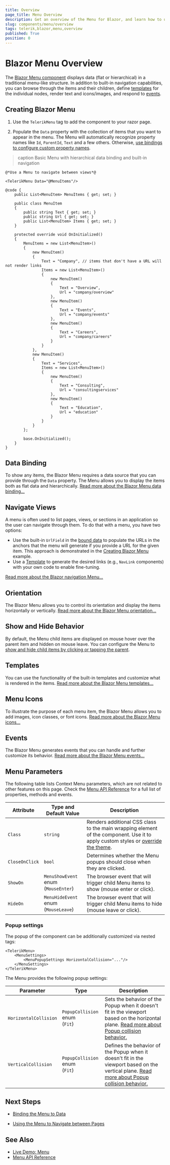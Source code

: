```yaml
---
title: Overview
page_title: Menu Overview
description: Get an overview of the Menu for Blazor, and learn how to use it through practical examples.
slug: components/menu/overview
tags: telerik,blazor,menu,overview
published: True
position: 0
---
```


# Blazor Menu Overview

The <a href="https://www.telerik.com/blazor-ui/menu" target="_blank">Blazor Menu component</a> displays data (flat or hierarchical) in a traditional menu-like structure. In addition to built-in navigation capabilities, you can browse through the items and their children, define [templates](slug:components/menu/templates) for the individual nodes, render text and icons/images, and respond to [events](slug:components/menu/events).

## Creating Blazor Menu

1. Use the `TelerikMenu` tag to add the component to your razor page.

1. Populate the `Data` property with the collection of items that you want to appear in the menu. The Menu will automatically recognize property names like `Id`, `ParentId`, `Text` and a few others. Otherwise, [use bindings to configure custom property names](slug:components/menu/data-binding/overview#data-bindings).

>caption Basic Menu with hierarchical data binding and built-in navigation

````RAZOR
@*Use a Menu to navigate between views*@

<TelerikMenu Data="@MenuItems"/>

@code {
    public List<MenuItem> MenuItems { get; set; }

    public class MenuItem
    {
        public string Text { get; set; }
        public string Url { get; set; }
        public List<MenuItem> Items { get; set; }
    }

    protected override void OnInitialized()
    {
        MenuItems = new List<MenuItem>()
        {
            new MenuItem()
            {
                Text = "Company", // items that don't have a URL will not render links
                Items = new List<MenuItem>()
                {
                    new MenuItem()
                    {
                        Text = "Overview",
                        Url = "company/overview"
                    },
                    new MenuItem()
                    {
                        Text = "Events",
                        Url = "company/events"
                    },
                    new MenuItem()
                    {
                        Text = "Careers",
                        Url = "company/careers"
                    }
                }
            },
            new MenuItem()
            {
                Text = "Services",
                Items = new List<MenuItem>()
                {
                    new MenuItem()
                    {
                        Text = "Consulting",
                        Url = "consultingservices"
                    },
                    new MenuItem()
                    {
                        Text = "Education",
                        Url = "education"
                    }
                }
            }
        };

        base.OnInitialized();
    }
}
````

## Data Binding

To show any items, the Blazor Menu requires a data source that you can provide through the `Data` property. The Menu allows you to display the items both as flat data and hierarchically. [Read more about the Blazor Menu data binding...](slug:components/menu/data-binding/overview)

## Navigate Views

A menu is often used to list pages, views, or sections in an application so the user can navigate through them. To do that with a menu, you have two options:

* Use the built-in `UrlField` in the [bound data](slug:components/menu/data-binding/overview#data-bindings) to populate the URLs in the anchors that the menu will generate if you provide a URL for the given item. This approach is demonstrated in the [Creating Blazor Menu](#creating-blazor-menu) example.
* Use a [Template](slug:components/menu/templates) to generate the desired links (e.g., `NavLink` components) with your own code to enable fine-tuning.

[Read more about the Blazor navigation Menu...](slug:menu-navigation)

## Orientation

The Blazor Menu allows you to control its orientation and display the items horizontally or vertically. [Read more about the Blazor Menu orientation...](slug:components/menu/orientation)

## Show and Hide Behavior

By default, the Menu child items are displayed on mouse hover over the parent item and hidden on mouse leave. You can configure the Menu to [show and hide child items by clicking or tapping the parent](slug:menu-show-hide-behavior).

## Templates

You can use the functionality of the built-in templates and customize what is rendered in the items. [Read more about the Blazor Menu templates...](slug:components/menu/templates)

## Menu Icons

To illustrate the purpose of each menu item, the Blazor Menu allows you to add images, icon classes, or font icons. [Read more about the Blazor Menu icons...](slug:menu-icons)

## Events

The Blazor Menu generates events that you can handle and further customize its behavior. [Read more about the Blazor Menu events...](slug:components/menu/events)

## Menu Parameters

The following table lists Context Menu parameters, which are not related to other features on this page. Check the [Menu API Reference](slug:Telerik.Blazor.Components.TelerikMenu-1) for a full list of properties, methods and events.

| Attribute | Type and Default&nbsp;Value | Description |
| --- | --- | --- |
| `Class` | `string` | Renders additional CSS class to the main wrapping element of the component. Use it to apply custom styles or [override the theme](slug:themes-override). |
| `CloseOnClick` | `bool` | Determines whether the Menu popups should close when they are clicked.
| `ShowOn` | `MenuShowEvent` enum <br /> (`MouseEnter`) | The browser event that will trigger child Menu items to show (mouse enter or click). |
| `HideOn` | `MenuHideEvent` enum <br /> (`MouseLeave`) | The browser event that will trigger child Menu items to hide (mouse leave or click).

### Popup settings

The popup of the component can be additionally customized via nested tags:

<div class="skip-repl"></div>

````RAZOR
<TelerikMenu>
    <MenuSettings>
        <MenuPopupSettings HorizontalCollision="..."/>
    </MenuSettings>
</TelerikMenu>
````

The Menu provides the following popup settings:

| Parameter | Type | Description |
| --- | --- | --- |
| `HorizontalCollision` | `PopupCollision` enum <br /> (`Fit`) | Sets the behavior of the Popup when it doesn't fit in the viewport based on the horizontal plane. [Read more about Popup collision behavior.](slug:popup-position-collision#collision) |
| `VerticalCollision` | `PopupCollision` enum <br /> (`Fit`) | Defines the behavior of the Popup when it doesn't fit in the viewport based on the vertical plane. [Read more about Popup collision behavior.](slug:popup-position-collision#collision) |

## Next Steps

* [Binding the Menu to Data](slug:components/menu/data-binding/overview)

* [Using the Menu to Navigate between Pages](slug:menu-navigation)

## See Also

* [Live Demo: Menu](https://demos.telerik.com/blazor-ui/menu/overview)
* [Menu API Reference](slug:Telerik.Blazor.Components.TelerikMenu-1)
